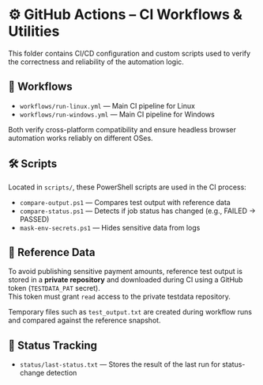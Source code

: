 # ⚙️ GitHub Actions – CI Workflows & Utilities

This folder contains CI/CD configuration and custom scripts used to verify the correctness and reliability of the automation logic.

## 🧪 Workflows

- `workflows/run-linux.yml` — Main CI pipeline for Linux
- `workflows/run-windows.yml` — Main CI pipeline for Windows

Both verify cross-platform compatibility and ensure headless browser automation works reliably on different OSes.

## 🛠️ Scripts

Located in `scripts/`, these PowerShell scripts are used in the CI process:

- `compare-output.ps1` — Compares test output with reference data
- `compare-status.ps1` — Detects if job status has changed (e.g., FAILED → PASSED)
- `mask-env-secrets.ps1` — Hides sensitive data from logs

## 🔐 Reference Data

To avoid publishing sensitive payment amounts, reference test output is stored in a **private repository** and downloaded during CI using a GitHub token (`TESTDATA_PAT` secret).  
This token must grant `read` access to the private testdata repository.

Temporary files such as `test_output.txt` are created during workflow runs and compared against the reference snapshot.

## 📍 Status Tracking

- `status/last-status.txt` — Stores the result of the last run for status-change detection
